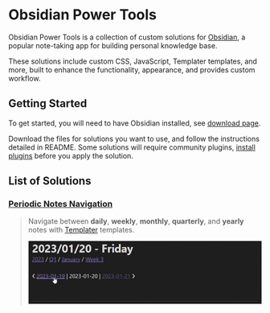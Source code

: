 # Obsidian Power Tools

Obsidian Power Tools is a collection of custom solutions for [Obsidian](https://obsidian.md/), a popular note-taking app for building personal knowledge base.

These solutions include custom CSS, JavaScript, Templater templates, and more, built to enhance the functionality, appearance, and provides custom workflow.

## Getting Started

To get started, you will need to have Obsidian installed, see [download page](https://obsidian.md/download).

Download the files for solutions you want to use, and follow the instructions detailed in README. Some solutions will require community plugins, [install plugins](https://help.obsidian.md/Extending+Obsidian/Community+plugins) before you apply the solution.

## List of Solutions

### [Periodic Notes Navigation](/Periodic%20Notes%20Navigation/)

> Navigate between **daily**, **weekly**, **monthly**, **quarterly**, and **yearly** notes with [Templater](https://github.com/SilentVoid13/Templater) templates.
> 
> ![Periodic Notes Navigation Demo](Periodic%20Notes%20Navigation/assets/navigation%20example.gif)